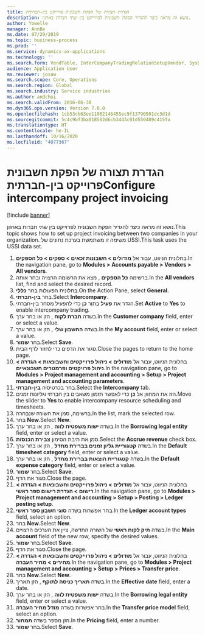 ```yaml
---
title: הגדרת תצורה של הפקת חשבונית פרוייקט בין-חברתית
description: נושא זה מראה כיצד להגדיר הפקת חשבונית לפרוייקט בין שתי חברות בארגון.
author: Yowelle
manager: AnnBe
ms.date: 07/29/2019
ms.topic: business-process
ms.prod: ''
ms.service: dynamics-ax-applications
ms.technology: ''
ms.search.form: VendTable, InterCompanyTradingRelationSetupVendor, SysDataAreaSelectLookup, ProjParameters, ProjPosting, ProjTransferPrice
audience: Application User
ms.reviewer: josaw
ms.search.scope: Core, Operations
ms.search.region: Global
ms.search.industry: Service industries
ms.author: andchoi
ms.search.validFrom: 2016-06-30
ms.dyn365.ops.version: Version 7.0.0
ms.openlocfilehash: 1cb53cb63ee11082146455ec9f13790501dc3d1d
ms.sourcegitcommit: 5c4c9bf3ba018562d6cb3443c01d550489c415fa
ms.translationtype: HT
ms.contentlocale: he-IL
ms.lasthandoff: 10/16/2020
ms.locfileid: "4077367"
---
```

# <a name="configure-intercompany-project-invoicing"></a><span data-ttu-id="92441-103">הגדרת תצורה של הפקת חשבונית פרוייקט בין-חברתית</span><span class="sxs-lookup"><span data-stu-id="92441-103">Configure intercompany project invoicing</span></span>

[!include [banner](../../includes/banner.md)]

<span data-ttu-id="92441-104">נושא זה מראה כיצד להגדיר הפקת חשבונית לפרוייקט בין שתי חברות בארגון.</span><span class="sxs-lookup"><span data-stu-id="92441-104">This topic shows how to set up project invoicing between two companies in your organization.</span></span> <span data-ttu-id="92441-105">משימה זו משתמשת בערכת נתונים של USSI.</span><span class="sxs-lookup"><span data-stu-id="92441-105">This task uses the USSI data set.</span></span>

1. <span data-ttu-id="92441-106">בחלונית הניווט, עבור אל **מודולים > חשבונות זכאים > ספקים > כל הספקים**.</span><span class="sxs-lookup"><span data-stu-id="92441-106">In the navigation pane, go to **Modules > Accounts payable > Vendors > All vendors**.</span></span>
2. <span data-ttu-id="92441-107">ברשימה **כל הספקים** , מצא את הרשומה הרצויה ובחר אותה.</span><span class="sxs-lookup"><span data-stu-id="92441-107">In the **All vendors** list, find and select the desired record.</span></span>
3. <span data-ttu-id="92441-108">בחלונית הפעולות בחר **כללי**.</span><span class="sxs-lookup"><span data-stu-id="92441-108">On the Action Pane, select **General**.</span></span>
4. <span data-ttu-id="92441-109">בחר **בין-חברתי**.</span><span class="sxs-lookup"><span data-stu-id="92441-109">Select **Intercompany**.</span></span>
5. <span data-ttu-id="92441-110">הגדר את **פעיל** בתור **כן** כדי להפעיל מסחר בין-חברתי.</span><span class="sxs-lookup"><span data-stu-id="92441-110">Set **Active** to **Yes** to enable intercompany trading.</span></span>
6. <span data-ttu-id="92441-111">בשדה **חברת לקוח** , הזן או בחר ערך.</span><span class="sxs-lookup"><span data-stu-id="92441-111">In the **Customer company** field, enter or select a value.</span></span>
7. <span data-ttu-id="92441-112">בשדה **החשבון שלי** , הזן או בחר ערך.</span><span class="sxs-lookup"><span data-stu-id="92441-112">In the **My account** field, enter or select a value.</span></span>
8. <span data-ttu-id="92441-113">בחר **שמור**.</span><span class="sxs-lookup"><span data-stu-id="92441-113">Select **Save**.</span></span>
9. <span data-ttu-id="92441-114">סגור את הדפים כדי לחזור לדף הבית.</span><span class="sxs-lookup"><span data-stu-id="92441-114">Close the pages to return to the home page.</span></span>
10. <span data-ttu-id="92441-115">בחלונית הניווט, עבור אל **מודולים > ניהול פרוייקטים וחשבונאות > הגדרה > ניהול פרויקטים ופרמטרים חשבונאיים**.</span><span class="sxs-lookup"><span data-stu-id="92441-115">In the navigation pane, go to **Modules > Project management and accounting > Setup > Project management and accounting parameters**.</span></span>
11. <span data-ttu-id="92441-116">בחר בכרטיסיה **בין-חברתי**.</span><span class="sxs-lookup"><span data-stu-id="92441-116">Select the **Intercompany** tab.</span></span>
12. <span data-ttu-id="92441-117">הזז את המחוון אל **כן** כדי לאפשר תזמון משאבים בין חברתי וגליונות זמנים.</span><span class="sxs-lookup"><span data-stu-id="92441-117">Move the slider to **Yes** to enable intercompany resource scheduling and timesheets.</span></span>
13. <span data-ttu-id="92441-118">ברשימה, סמן את השורה שנבחרה.</span><span class="sxs-lookup"><span data-stu-id="92441-118">In the list, mark the selected row.</span></span>
14. <span data-ttu-id="92441-119">בחר **New**.</span><span class="sxs-lookup"><span data-stu-id="92441-119">Select **New**.</span></span>
15. <span data-ttu-id="92441-120">בשדה **ישות משפטית לווה** , הזן או בחר ערך.</span><span class="sxs-lookup"><span data-stu-id="92441-120">In the **Borrowing legal entity** field, enter or select a value.</span></span>
16. <span data-ttu-id="92441-121">סמן את תיבת הסימון **צבירת הכנסות**.</span><span class="sxs-lookup"><span data-stu-id="92441-121">Select the **Accrue revenue** check box.</span></span>
17. <span data-ttu-id="92441-122">בשדה **קטגוריית גליון זמנים בברירת מחדל** , הזן או בחר ערך.</span><span class="sxs-lookup"><span data-stu-id="92441-122">In the **Default timesheet category** field, enter or select a value.</span></span>
18. <span data-ttu-id="92441-123">בשדה **קטגוריית הוצאות בברירת מחדל** , הזן או בחר ערך.</span><span class="sxs-lookup"><span data-stu-id="92441-123">In the **Default expense category** field, enter or select a value.</span></span>
19. <span data-ttu-id="92441-124">בחר **שמור**.</span><span class="sxs-lookup"><span data-stu-id="92441-124">Select **Save**.</span></span>
20. <span data-ttu-id="92441-125">סגור את הדף.</span><span class="sxs-lookup"><span data-stu-id="92441-125">Close the page.</span></span>
21. <span data-ttu-id="92441-126">בחלונית הניווט, עבור אל **מודולים > ניהול פרוייקטים וחשבונאות > הגדרה > רישום > הגדרת רישום ספר ראשי**.</span><span class="sxs-lookup"><span data-stu-id="92441-126">In the navigation pane, go to **Modules > Project management and accounting > Setup > Posting > Ledger posting setup**.</span></span>
22. <span data-ttu-id="92441-127">בחר אפשרות בשדה **סוגי חשבון ספר ראשי**.</span><span class="sxs-lookup"><span data-stu-id="92441-127">In the **Ledger account types** field, select an option.</span></span>
23. <span data-ttu-id="92441-128">בחר **New**.</span><span class="sxs-lookup"><span data-stu-id="92441-128">Select **New**.</span></span>
24. <span data-ttu-id="92441-129">בשדה **תיק לקוח ראשי** של השורה החדשה, ציין את הערכים הרצויים.</span><span class="sxs-lookup"><span data-stu-id="92441-129">In the **Main account** field of the new row, specify the desired values.</span></span>
25. <span data-ttu-id="92441-130">בחר **שמור**.</span><span class="sxs-lookup"><span data-stu-id="92441-130">Select **Save**.</span></span>
26. <span data-ttu-id="92441-131">סגור את הדף.</span><span class="sxs-lookup"><span data-stu-id="92441-131">Close the page.</span></span>
27. <span data-ttu-id="92441-132">בחלונית הניווט, עבור אל **מודולים > ניהול פרוייקטים וחשבונאות > הגדרה > מחירים > מחיר העברה**.</span><span class="sxs-lookup"><span data-stu-id="92441-132">In the navigation pane, go to **Modules > Project management and accounting > Setup > Prices > Transfer price**.</span></span>
28. <span data-ttu-id="92441-133">בחר **New**.</span><span class="sxs-lookup"><span data-stu-id="92441-133">Select **New**.</span></span>
29. <span data-ttu-id="92441-134">בשדה **תאריך כניסה לתוקף** , הזן תאריך.</span><span class="sxs-lookup"><span data-stu-id="92441-134">In the **Effective date** field, enter a date.</span></span>
30. <span data-ttu-id="92441-135">בשדה **ישות משפטית לווה** , הזן או בחר ערך.</span><span class="sxs-lookup"><span data-stu-id="92441-135">In the **Borrowing legal entity** field, enter or select a value.</span></span>
31. <span data-ttu-id="92441-136">בחר אפשרות בשדה **מודל מחיר העברה**.</span><span class="sxs-lookup"><span data-stu-id="92441-136">In the **Transfer price model** field, select an option.</span></span>
32. <span data-ttu-id="92441-137">הזן מספר בשדה **תמחור**.</span><span class="sxs-lookup"><span data-stu-id="92441-137">In the **Pricing** field, enter a number.</span></span>
33. <span data-ttu-id="92441-138">בחר **שמור**.</span><span class="sxs-lookup"><span data-stu-id="92441-138">Select **Save**.</span></span>

